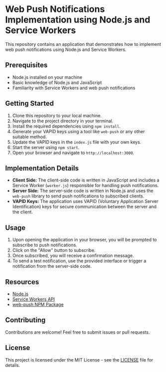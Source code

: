 # Web Push Notifications Implementation using Node.js and Service Workers

This repository contains an application that demonstrates how to implement web push notifications using Node.js and Service Workers.

## Prerequisites
- Node.js installed on your machine
- Basic knowledge of Node.js and JavaScript
- Familiarity with Service Workers and web push notifications

## Getting Started
1. Clone this repository to your local machine.
2. Navigate to the project directory in your terminal.
3. Install the required dependencies using `npm install`.
4. Generate your VAPID keys using a tool like `web-push` or any other suitable method.
5. Update the VAPID keys in the `index.js` file with your own keys.
6. Start the server using `npm start`.
7. Open your browser and navigate to `http://localhost:3000`.

## Implementation Details
- **Client Side:** The client-side code is written in JavaScript and includes a Service Worker (`worker.js`) responsible for handling push notifications.
- **Server Side:** The server-side code is written in Node.js and uses the `web-push` library to send push notifications to subscribed clients.
- **VAPID Keys:** The application uses VAPID (Voluntary Application Server Identification) keys for secure communication between the server and the client.

## Usage
1. Upon opening the application in your browser, you will be prompted to subscribe to push notifications.
2. Click on the "Allow" button to subscribe.
3. Once subscribed, you will receive a confirmation message.
4. To send a test notification, use the provided interface or trigger a notification from the server-side code.



## Resources
- [Node.js](https://nodejs.org/)
- [Service Workers API](https://developer.mozilla.org/en-US/docs/Web/API/Service_Worker_API)
- [web-push NPM Package](https://www.npmjs.com/package/web-push)

## Contributing
Contributions are welcome! Feel free to submit issues or pull requests.

## License
This project is licensed under the MIT License - see the [LICENSE](LICENSE) file for details.